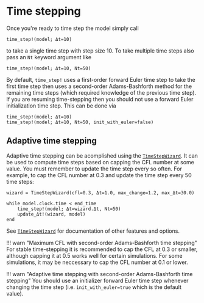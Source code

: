 # Time stepping
Once you're ready to time step the model simply call
```
time_step!(model; Δt=10)
```
to take a single time step with step size 10. To take multiple time steps also pass an `Nt` keyword argument like
```
time_step!(model; Δt=10, Nt=50)
```

By default, `time_step!` uses a first-order forward Euler time step to take the first time step then uses a second-order
Adams-Bashforth method for the remaining time steps (which required knowledge of the previous time step). If you are
resuming time-stepping then you should not use a forward Euler initialization time step. This can be done via
```
time_step!(model; Δt=10)
time_step!(model; Δt=10, Nt=50, init_with_euler=false)
```

## Adaptive time stepping
Adaptive time stepping can be acomplished using the [`TimeStepWizard`](@ref). It can be used to compute time steps based
on capping the CFL number at some value. You must remember to update the time step every so often. For example, to cap
the CFL number at 0.3 and update the time step every 50 time steps:
```
wizard = TimeStepWizard(cfl=0.3, Δt=1.0, max_change=1.2, max_Δt=30.0)

while model.clock.time < end_time
    time_step!(model; Δt=wizard.Δt, Nt=50)
    update_Δt!(wizard, model)
end
```
See [`TimeStepWizard`](@ref) for documentation of other features and options.

!!! warn "Maximum CFL with second-order Adams-Bashforth time stepping"
    For stable time-stepping it is recommended to cap the CFL at 0.3 or smaller, although capping it at 0.5 works well
    for certain simulations. For some simulations, it may be neccessary to cap the CFL number at 0.1 or lower.

!!! warn "Adaptive time stepping with second-order Adams-Bashforth time stepping"
    You should use an initializer forward Euler time step whenever changing the time step (i.e. `init_with_euler=true`
    which is the default value).
